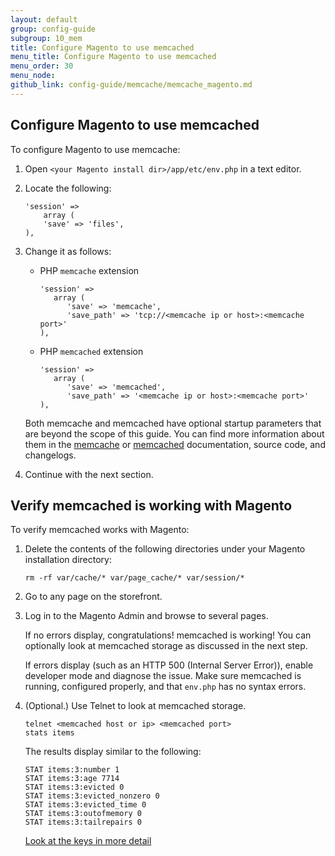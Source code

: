 ```yaml
---
layout: default
group: config-guide
subgroup: 10_mem
title: Configure Magento to use memcached
menu_title: Configure Magento to use memcached
menu_order: 30
menu_node: 
github_link: config-guide/memcache/memcache_magento.md
---
```


<h2 id="config-memcache-conf">Configure Magento to use memcached</h2>
To configure Magento to use memcache:

1.	Open `<your Magento install dir>/app/etc/env.php` in a text editor.
2.	Locate the following:

        'session' =>
            array (
            'save' => 'files',
        ),

3.	Change it as follows:

    *   PHP `memcache` extension

            'session' =>
               array (
                  'save' => 'memcache',
                  'save_path' => 'tcp://<memcache ip or host>:<memcache port>'
            ),

    *   PHP `memcached` extension

            'session' =>
               array (
                  'save' => 'memcached',
                  'save_path' => '<memcache ip or host>:<memcache port>'
            ),
            
    Both memcache and memcached have optional startup parameters that are beyond the scope of this guide. You can find more information about them in the <a href="http://php.net/manual/en/memcache.ini.php#ini.memcache.save-path" target="_blank">memcache</a> or <a href="http://php.net/manual/en/memcached.sessions.php" target="_blank">memcached</a> documentation, source code, and changelogs.
3.  Continue with the next section.

<h2 id="config-memcache-verify">Verify memcached is working with Magento</h2>
To verify memcached works with Magento:

1.  Delete the contents of the following directories under your Magento installation directory:

        rm -rf var/cache/* var/page_cache/* var/session/*

2.  Go to any page on the storefront.

3.  Log in to the Magento Admin and browse to several pages.

    If no errors display, congratulations! memcached is working! You can optionally look at memcached storage as discussed in the next step.

    If errors display (such as an HTTP 500 (Internal Server Error)), enable developer mode and diagnose the issue. Make sure memcached is running, configured properly, and that `env.php` has no syntax errors. 

4.  (Optional.) Use Telnet to look at memcached storage.

        telnet <memcached host or ip> <memcached port>
        stats items

    The results display similar to the following:

        STAT items:3:number 1
        STAT items:3:age 7714
        STAT items:3:evicted 0
        STAT items:3:evicted_nonzero 0
        STAT items:3:evicted_time 0
        STAT items:3:outofmemory 0
        STAT items:3:tailrepairs 0

    <a href="http://www.darkcoding.net/software/memcached-list-all-keys/" target="_blank">Look at the keys in more detail</a>


